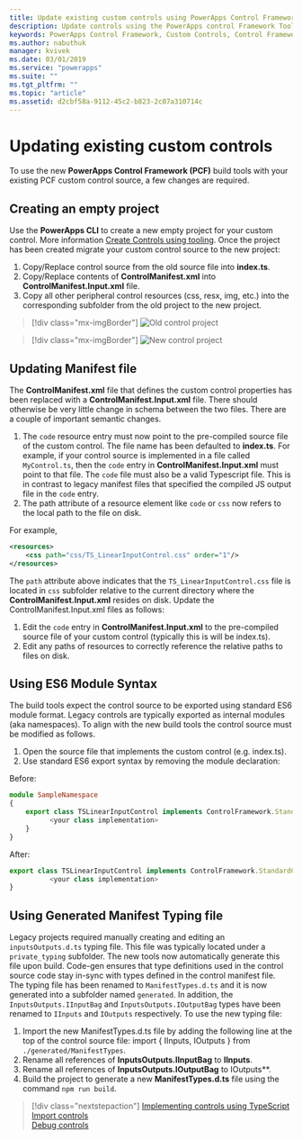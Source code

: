 ```yaml
---
title: Update existing custom controls using PowerApps Control Framework Tooling| Microsoft Docs
description: Update controls using the PowerApps control Framework Tooling
keywords: PowerApps Control Framework, Custom Controls, Control Framework
ms.author: nabuthuk
manager: kvivek
ms.date: 03/01/2019
ms.service: "powerapps"
ms.suite: ""
ms.tgt_pltfrm: ""
ms.topic: "article"
ms.assetid: d2cbf58a-9112-45c2-b823-2c07a310714c
---
```

# Updating existing custom controls 

To use the new **PowerApps Control Framework (PCF)** build tools with your existing PCF custom control source, a few changes are required.

## Creating an empty project

Use the **PowerApps CLI** to create a new empty project for your custom control. More information [Create Controls using tooling](create-custom-controls-using-pcf.md).
Once the project has been created migrate your custom control source to the new project:

1. Copy/Replace control source from the old source file into **index.ts**.
2. Copy/Replace contents of **ControlManifest.xml** into **ControlManifest.Input.xml** file.
3. Copy all other peripheral control resources (css, resx, img, etc.) into the corresponding subfolder from the old project to the new project.

> [!div class="mx-imgBorder"]
> ![Old control project](../media/old-control-project.png "Old control project")

> [!div class="mx-imgBorder"]
> ![New control project](../media/new-control-project.png "New control project")

## Updating Manifest file

The **ControlManifest.xml** file that defines the custom control properties has been replaced with a **ControlManifest.Input.xml** file. There should otherwise be very little change in schema between the two files.
There are a couple of important semantic changes.

1. The `code` resource entry must now point to the pre-compiled source file of the custom control.  The file name has been defaulted to **index.ts**.
For example, if your control source is implemented in a file called `MyControl.ts`, then the `code` entry in **ControlManifest.Input.xml** must point to that file.  The `code` file must also be a valid Typescript file.  This is in contrast to legacy manifest files that specified the compiled JS output file in the `code` entry.
2.	The path attribute of a resource element like `code` or `css` now refers to the local path to the file on disk.

For example,

```XML
<resources>
    <css path="css/TS_LinearInputControl.css" order="1"/>
</resources>
```

The `path` attribute above indicates that the `TS_LinearInputControl.css` file is located in `css` subfolder relative to the current directory where the **ControlManifest.Input.xml** resides on disk.
Update the ControlManifest.Input.xml files as follows:

1.	Edit the `code` entry in **ControlManifest.Input.xml** to the pre-compiled source file of your custom control (typically this is will be index.ts).
2.	Edit any paths of resources to correctly reference the relative paths to files on disk.

## Using ES6 Module Syntax

The build tools expect the control source to be exported using standard ES6 module format.  Legacy controls are typically exported as internal modules (aka namespaces).  To align with the new build tools the control source must be modified as follows.

1.	Open the source file that implements the custom control (e.g. index.ts).
2.	Use standard ES6 export syntax by removing the module declaration:

Before:
```TypeScript
module SampleNamespace
{
    export class TSLinearInputControl implements ControlFramework.StandardControl<InputsOutputs.IInputBag, InputsOutputs.IOutputBag> {
	      <your class implementation>
	}
}
```

After:
```TypeScript
export class TSLinearInputControl implements ControlFramework.StandardControl<InputsOutputs.IInputBag, InputsOutputs.IOutputBag> {
	      <your class implementation>
}
```

## Using Generated Manifest Typing file

Legacy projects required manually creating and editing an `inputsOutputs.d.ts` typing file.  This file was typically located under a `private_typing` subfolder.  The new tools now automatically generate this file upon build. Code-gen ensures that type definitions used in the control source code stay in-sync with types defined in the control manifest file.  
The typing file has been renamed to `ManifestTypes.d.ts` and it is now generated into a subfolder named `generated`.  In addition, the `InputsOutputs.IInputBag` and `InputsOutputs.IOutputBag` types have been renamed to `IInputs` and `IOutputs` respectively.
To use the new typing file:

1.	Import the new ManifestTypes.d.ts file by adding the following line at the top of the control source file:
import { IInputs, IOutputs } from `./generated/ManifestTypes`.
2.	Rename all references of **InputsOutputs.IInputBag** to **IInputs**.
3.	Rename all references of **InputsOutputs.IOutputBag** to IOutputs**.
4.	Build the project to generate a new **ManifestTypes.d.ts** file  using the command `npm run build`.

> [!div class="nextstepaction"]
> [Implementing controls using TypeScript](implementing-controls-using-typescript.md)<br />
> [Import controls](import-custom-controls.md)<br />
> [Debug controls](debugging-custom-controls.md)
